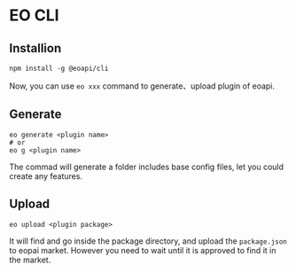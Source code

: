# EO CLI

## Installion

```
npm install -g @eoapi/cli
```

Now, you can use `eo xxx` command to generate、upload plugin of eoapi.

## Generate

```
eo generate <plugin name>
# or
eo g <plugin name>
```

The commad will generate a folder includes base config files, let you could create any features.

## Upload

```
eo upload <plugin package>
```

It will find and go inside the package directory, and upload the `package.json` to eopai market. However you need to wait until it is approved to find it in the market.
